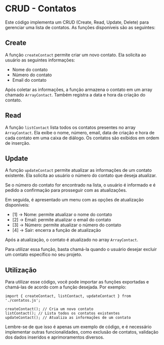 # CRUD - Contatos

Este código implementa um CRUD (Create, Read, Update, Delete) para gerenciar uma lista de contatos. As funções disponíveis são as seguintes:

## Create

A função `createContact` permite criar um novo contato. Ela solicita ao usuário as seguintes informações:

- Nome do contato
- Número do contato
- Email do contato

Após coletar as informações, a função armazena o contato em um array chamado `ArrayContact`. Também registra a data e hora da criação do contato.

## Read

A função `listContact` lista todos os contatos presentes no array `ArrayContact`. Ela exibe o nome, número, email, data de criação e hora de cada contato em uma caixa de diálogo. Os contatos são exibidos em ordem de inserção.

## Update

A função `updateContact` permite atualizar as informações de um contato existente. Ela solicita ao usuário o número do contato que deseja atualizar.

Se o número do contato for encontrado na lista, o usuário é informado e é pedido a confirmação para prosseguir com as atualizações.

Em seguida, é apresentado um menu com as opções de atualização disponíveis:

- [1] -&gt; Nome: permite atualizar o nome do contato
- [2] -&gt; Email: permite atualizar o email do contato
- [3] -&gt; Número: permite atualizar o número do contato
- [4] -&gt; Sair: encerra a função de atualização

Após a atualização, o contato é atualizado no array `ArrayContact`.

Para utilizar essa função, basta chamá-la quando o usuário desejar excluir um contato específico no seu projeto.

## Utilização

Para utilizar esse código, você pode importar as funções exportadas e chamá-las de acordo com a função desejada. Por exemplo:

```
import { createContact, listContact, updateContact } from './contatos.js';

createContact(); // Cria um novo contato
listContact(); // Lista todos os contatos existentes
updateContact(); // Atualiza as informações de um contato
```

Lembre-se de que isso é apenas um exemplo de código, e é necessário implementar outras funcionalidades, como exclusão de contatos, validação dos dados inseridos e aprimoramentos diversos.
